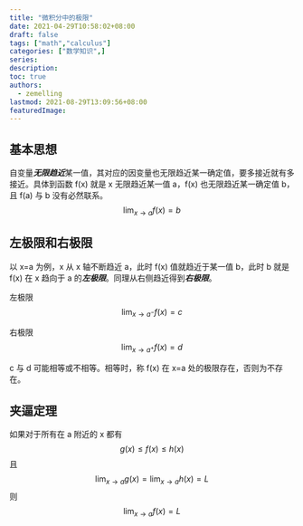 ```yaml
---
title: "微积分中的极限"
date: 2021-04-29T10:58:02+08:00
draft: false
tags: ["math","calculus"]
categories: ["数学知识",]
series:
description:
toc: true
authors:
  - zemelling
lastmod: 2021-08-29T13:09:56+08:00
featuredImage:
---
```


## 基本思想

自变量***无限趋近***某一值，其对应的因变量也无限趋近某一确定值，要多接近就有多接近。具体到函数 f(x) 就是 x 无限趋近某一值 a，f(x) 也无限趋近某一确定值 b，且 f(a) 与 b 没有必然联系。
$$
\lim_{x\rightarrow a}{f(x)}=b
$$

## 左极限和右极限

以 x=a 为例，x 从 x 轴不断趋近 a，此时 f(x) 值就趋近于某一值 b，此时 b 就是 f(x) 在 x 趋向于 a 的***左极限***。同理从右侧趋近得到***右极限***。

左极限
$$
\lim_{x\rightarrow a^-}{f(x)}=c
$$

右极限
$$
\lim_{x\rightarrow a^+}{f(x)}=d
$$

c 与 d 可能相等或不相等。相等时，称 f(x) 在 x=a 处的极限存在，否则为不存在。

## 夹逼定理

如果对于所有在 a 附近的 x 都有
$$
g(x)\leq f(x)\leq h(x)
$$
且
$$
\lim_{x\rightarrow a}{g(x)}=\lim_{x\rightarrow a}{h(x)}=L
$$
则
$$
\lim_{x\rightarrow a}{f(x)}=L
$$


